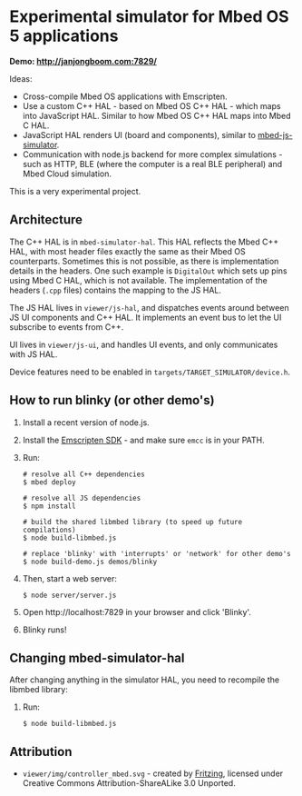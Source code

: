 # Experimental simulator for Mbed OS 5 applications

**Demo: http://janjongboom.com:7829/**

Ideas:

* Cross-compile Mbed OS applications with Emscripten.
* Use a custom C++ HAL - based on Mbed OS C++ HAL - which maps into JavaScript HAL. Similar to how Mbed OS C++ HAL maps into Mbed C HAL.
* JavaScript HAL renders UI (board and components), similar to [mbed-js-simulator](https://github.com/janjongboom/mbed-js-simulator).
* Communication with node.js backend for more complex simulations - such as HTTP, BLE (where the computer is a real BLE peripheral) and Mbed Cloud simulation.

This is a very experimental project.

## Architecture

The C++ HAL is in `mbed-simulator-hal`. This HAL reflects the Mbed C++ HAL, with most header files exactly the same as their Mbed OS counterparts. Sometimes this is not possible, as there is implementation details in the headers. One such example is `DigitalOut` which sets up pins using Mbed C HAL, which is not available. The implementation of the headers (`.cpp` files) contains the mapping to the JS HAL.

The JS HAL lives in `viewer/js-hal`, and dispatches events around between JS UI components and C++ HAL. It implements an event bus to let the UI subscribe to events from C++.

UI lives in `viewer/js-ui`, and handles UI events, and only communicates with JS HAL.

Device features need to be enabled in `targets/TARGET_SIMULATOR/device.h`.

## How to run blinky (or other demo's)

1. Install a recent version of node.js.
1. Install the [Emscripten SDK](http://kripken.github.io/emscripten-site/docs/getting_started/downloads.html) - and make sure `emcc` is in your PATH.
1. Run:

    ```
    # resolve all C++ dependencies
    $ mbed deploy

    # resolve all JS dependencies
    $ npm install

    # build the shared libmbed library (to speed up future compilations)
    $ node build-libmbed.js

    # replace 'blinky' with 'interrupts' or 'network' for other demo's
    $ node build-demo.js demos/blinky
    ```

1. Then, start a web server:

    ```
    $ node server/server.js
    ```

1. Open http://localhost:7829 in your browser and click 'Blinky'.
1. Blinky runs!

## Changing mbed-simulator-hal

After changing anything in the simulator HAL, you need to recompile the libmbed library:

1. Run:

    ```
    $ node build-libmbed.js
    ```

## Attribution

* `viewer/img/controller_mbed.svg` - created by [Fritzing](https://github.com/fritzing/fritzing-parts), licensed under Creative Commons Attribution-ShareALike 3.0 Unported.
